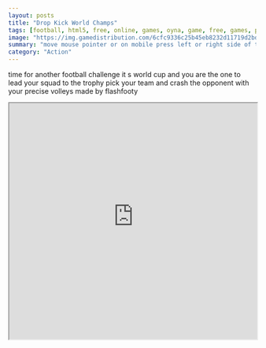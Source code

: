 ```yaml
---
layout: posts
title: "Drop Kick World Champs"
tags: [football, html5, free, online, games, oyna, game, free, games, play, play, games]
image: "https://img.gamedistribution.com/6cfc9336c25b45eb8232d11719d2bddc.jpg"
summary: "move mouse pointer or on mobile press left or right side of the screen to move tap anywhere to kick wait until the ball is close enough  free online games oyna game free games play play games"
category: "Action"
---
```


time for another football challenge it s world cup and you are the one to lead your squad to the trophy pick your team and crash the opponent with your precise volleys made by flashfooty

<iframe width="100%" height="480px;" src="https://html5.gamedistribution.com/6cfc9336c25b45eb8232d11719d2bddc/"></iframe>